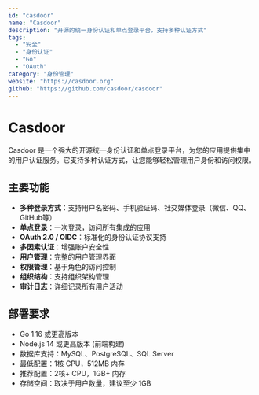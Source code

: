 ```yaml
---
id: "casdoor"
name: "Casdoor"
description: "开源的统一身份认证和单点登录平台，支持多种认证方式"
tags:
  - "安全"
  - "身份认证"
  - "Go"
  - "OAuth"
category: "身份管理"
website: "https://casdoor.org"
github: "https://github.com/casdoor/casdoor"
---
```


# Casdoor

Casdoor 是一个强大的开源统一身份认证和单点登录平台，为您的应用提供集中的用户认证服务。它支持多种认证方式，让您能够轻松管理用户身份和访问权限。

## 主要功能

- **多种登录方式**：支持用户名密码、手机验证码、社交媒体登录（微信、QQ、GitHub等）
- **单点登录**：一次登录，访问所有集成的应用
- **OAuth 2.0 / OIDC**：标准化的身份认证协议支持
- **多因素认证**：增强账户安全性
- **用户管理**：完整的用户管理界面
- **权限管理**：基于角色的访问控制
- **组织结构**：支持组织架构管理
- **审计日志**：详细记录所有用户活动

## 部署要求

- Go 1.16 或更高版本
- Node.js 14 或更高版本 (前端构建)
- 数据库支持：MySQL、PostgreSQL、SQL Server
- 最低配置：1核 CPU，512MB 内存
- 推荐配置：2核+ CPU，1GB+ 内存
- 存储空间：取决于用户数量，建议至少 1GB 